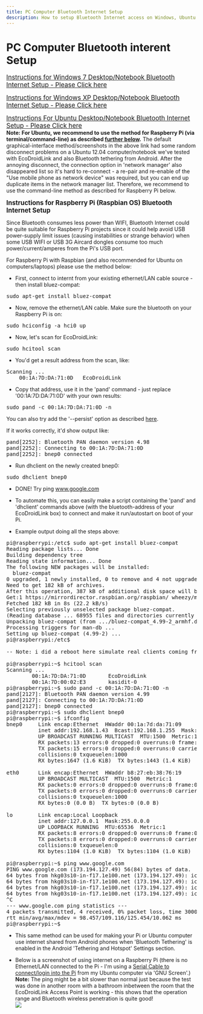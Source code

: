 ```yaml
---
title: PC Computer Bluetooth Internet Setup
description: How to setup Bluetooth Internet access on Windows, Ubuntu GNU/Linux PC and Raspberry Pi Computers
---
```



PC Computer Bluetooth interent Setup
====================================

<big>[Instructions for Windows 7 Desktop/Notebook Bluetooth Internet Setup - Please Click here](../windows_7_bluetooth_internet_setup)</big>

<big>[Instructions for Windows XP Desktop/Notebook Bluetooth Internet Setup - Please Click here](../windows_xp_bluetooth_internet_setup)</big>

<big>[Instructions For Ubuntu Desktop/Notebook Bluetooth Internet Setup - Please Click here](../ubuntu_bluetooth_internet_setup)</big>
<br/>**Note: For Ubuntu, we recommend to use the method for Raspberry Pi (via terminal/command-line) as described [further below](https://www.clearevo.com/ecodroidlink/#setup_raspberry_pi).** The default graphical-interface method/screenshots in the above link had some random disconnect problems on a Ubuntu 12.04 computer/notebook we've tested with EcoDroidLink and also Bluetooth tethering from Android. After the annoying disconnect, the connection option in 'network manager' also disappeared list so it's hard to re-connect - a re-pair and re-enable of the "Use mobile phone as network device" was required, but you can end up duplicate items in the network manager list. Therefore, we recommend to use the command-line method as described for Raspberry Pi below.

<big><strong><a id="setup_raspberry_pi">Instructions for Raspberry Pi (Raspbian OS) Bluetooth Internet Setup</a></strong></big>

Since Bluetooth consumes less power than WIFI, Bluetooth Internet could be quite suitable for Raspberry Pi projects since it could help avoid USB power-supply limit issues (causing instabilities or strange behavior) when some USB WIFI or USB 3G Aircard dongles consume too much power/current/amperes from the Pi's USB port.

For Raspberry Pi with Raspbian (and also recommended for Ubuntu on computers/laptops) please use the method below:

  - First, connect to internt from your existing ethernet/LAN cable source - then install bluez-compat:
<pre>
sudo apt-get install bluez-compat
</pre>

  - Now, remove the ethernet/LAN cable. Make sure the bluetooth on your Raspberry Pi is on:
<pre>
sudo hciconfig -a hci0 up
</pre>

  - Now, let's scan for EcoDroidLink:
<pre>
sudo hcitool scan
</pre>

  - You'd get a result address from the scan, like:
<pre>
Scanning ...
	00:1A:7D:DA:71:0D	EcoDroidLink
</pre>

  - Copy that address, use it in the 'pand' command - just replace '00:1A:7D:DA:71:0D' with your own results:
<pre>
sudo pand -c 00:1A:7D:DA:71:0D -n
</pre>
You can also try add the '--persist' option as described [here](https://blog.kugelfish.com/2012/10/look-ma-no-wires-raspberry-pi-bluetooth.html).

If it works correctly, it'd show output like:
<pre>
pand[2252]: Bluetooth PAN daemon version 4.98
pand[2252]: Connecting to 00:1A:7D:DA:71:0D
pand[2252]: bnep0 connected
</pre>

  - Run dhclient on the newly created bnep0:
<pre>
sudo dhclient bnep0
</pre>

  - DONE! Try ping www.google.com

  - To automate this, you can easily make a script containing the 'pand' and 'dhclient' commands above (with the bluetooth-address of your EcoDroidLink box) to connect and make it run/autostart on boot of your Pi.

  - Example output doing all the steps above:
<pre>
pi@raspberrypi:/etc$ sudo apt-get install bluez-compat
Reading package lists... Done
Building dependency tree       
Reading state information... Done
The following NEW packages will be installed:
  bluez-compat
0 upgraded, 1 newly installed, 0 to remove and 4 not upgraded.
Need to get 182 kB of archives.
After this operation, 387 kB of additional disk space will be used.
Get:1 https://mirrordirector.raspbian.org/raspbian/ wheezy/main bluez-compat armhf 4.99-2 [182 kB]
Fetched 182 kB in 8s (22.2 kB/s)       
Selecting previously unselected package bluez-compat.
(Reading database ... 68955 files and directories currently installed.)
Unpacking bluez-compat (from .../bluez-compat_4.99-2_armhf.deb) ...
Processing triggers for man-db ...
Setting up bluez-compat (4.99-2) ...
pi@raspberrypi:/etc$ 

-- Note: i did a reboot here simulate real clients coming from a fresh state --

pi@raspberrypi:~$ hcitool scan
Scanning ...
        00:1A:7D:DA:71:0D       EcoDroidLink
        00:1A:7D:00:02:E3       kasidit-0
pi@raspberrypi:~$ sudo pand -c 00:1A:7D:DA:71:0D -n
pand[2127]: Bluetooth PAN daemon version 4.99
pand[2127]: Connecting to 00:1A:7D:DA:71:0D
pand[2127]: bnep0 connected
pi@raspberrypi:~$ sudo dhclient bnep0
pi@raspberrypi:~$ ifconfig
bnep0     Link encap:Ethernet  HWaddr 00:1a:7d:da:71:09  
          inet addr:192.168.1.43  Bcast:192.168.1.255  Mask:255.255.255.0
          UP BROADCAST RUNNING MULTICAST  MTU:1500  Metric:1
          RX packets:13 errors:0 dropped:0 overruns:0 frame:0
          TX packets:15 errors:0 dropped:0 overruns:0 carrier:0
          collisions:0 txqueuelen:1000 
          RX bytes:1647 (1.6 KiB)  TX bytes:1443 (1.4 KiB)

eth0      Link encap:Ethernet  HWaddr b8:27:eb:38:76:19  
          UP BROADCAST MULTICAST  MTU:1500  Metric:1
          RX packets:0 errors:0 dropped:0 overruns:0 frame:0
          TX packets:0 errors:0 dropped:0 overruns:0 carrier:0
          collisions:0 txqueuelen:1000 
          RX bytes:0 (0.0 B)  TX bytes:0 (0.0 B)

lo        Link encap:Local Loopback  
          inet addr:127.0.0.1  Mask:255.0.0.0
          UP LOOPBACK RUNNING  MTU:65536  Metric:1
          RX packets:8 errors:0 dropped:0 overruns:0 frame:0
          TX packets:8 errors:0 dropped:0 overruns:0 carrier:0
          collisions:0 txqueuelen:0 
          RX bytes:1104 (1.0 KiB)  TX bytes:1104 (1.0 KiB)

pi@raspberrypi:~$ ping www.google.com
PING www.google.com (173.194.127.49) 56(84) bytes of data.
64 bytes from hkg03s10-in-f17.1e100.net (173.194.127.49): icmp_req=1 ttl=55 time=104 ms
64 bytes from hkg03s10-in-f17.1e100.net (173.194.127.49): icmp_req=2 ttl=55 time=108 ms
64 bytes from hkg03s10-in-f17.1e100.net (173.194.127.49): icmp_req=3 ttl=55 time=125 ms
64 bytes from hkg03s10-in-f17.1e100.net (173.194.127.49): icmp_req=4 ttl=55 time=98.4 ms
^C
--- www.google.com ping statistics ---
4 packets transmitted, 4 received, 0% packet loss, time 3000ms
rtt min/avg/max/mdev = 98.457/109.116/125.454/10.062 ms
pi@raspberrypi:~$ 
</pre>

  - This same method can be used for making your Pi or Ubuntu computer use internet shared from Android phones when 'Bluetooth Tethering' is enabled in the Android 'Tethering and Hotspot' Settings section.

  - Below is a screenshot of using internet on a Raspberry Pi (there is no Ethernet/LAN connected to the Pi - I'm using a [Serial Cable to connect/login into the Pi](https://elinux.org/RPi_Serial_Connection) from my Ubuntu computer via 'GNU Screen'.)<br/>**Note:** The ping might be a bit slower than normal just because the test was done in another room with a bathroom inbetween the room that the EcoDroidLink Access Point is working - this shows that the operation range and Bluetooth wireless penetration is quite good!
<br/>![](../bluetooth_internet_on_raspberry_pi.png)

